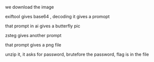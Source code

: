 we download the image 

exiftool gives base64 , decoding it gives a promopt

that prompt in ai gives a butterfly pic

zsteg gives another prompt

that prompt gives a png file

unzip it, it asks for password, brutefore the password, flag is in the file
